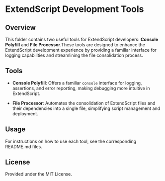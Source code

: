 # ExtendScript Development Tools

## Overview

This folder contains two useful tools for ExtendScript developers: **Console Polyfill** and **File Processor**.These tools are designed to enhance the ExtendScript development experience by providing a familiar interface for logging capabilities and streamlining the file consolidation process.

## Tools

- **Console Polyfill**: Offers a familiar `console` interface for logging, assertions, and error reporting, making debugging more intuitive in ExtendScript.

- **File Processor**: Automates the consolidation of ExtendScript files and their dependencies into a single file, simplifying script management and deployment.

## Usage

For instructions on how to use each tool, see the corresponding README.md files.

## License

Provided under the MIT License.
